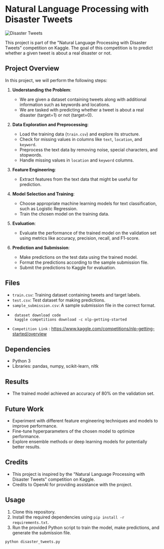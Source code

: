 


# Natural Language Processing with Disaster Tweets

  ![Disaster Tweets](https://github.com/DeepPanday047/Kaggle_competition-knowledge-/assets/106895885/a0a8f8b0-ef1c-4dfd-9994-b585f9be2544)




This project is part of the "Natural Language Processing with Disaster Tweets" competition on Kaggle. The goal of this competition is to predict whether a given tweet is about a real disaster or not.

## Project Overview

In this project, we will perform the following steps:

1. **Understanding the Problem**:
    - We are given a dataset containing tweets along with additional information such as keywords and locations.
    - We are tasked with predicting whether a tweet is about a real disaster (target=1) or not (target=0).

2. **Data Exploration and Preprocessing**:
    - Load the training data (`train.csv`) and explore its structure.
    - Check for missing values in columns like `text`, `location`, and `keyword`.
    - Preprocess the text data by removing noise, special characters, and stopwords.
    - Handle missing values in `location` and `keyword` columns.

3. **Feature Engineering**:
    - Extract features from the text data that might be useful for prediction.
    

4. **Model Selection and Training**:
    - Choose appropriate machine learning models for text classification, such as Logistic Regression.
    - Train the chosen model on the training data.

5. **Evaluation**:
    - Evaluate the performance of the trained model on the validation set using metrics like accuracy, precision, recall, and F1-score.

6. **Prediction and Submission**:
    - Make predictions on the test data using the trained model.
    - Format the predictions according to the sample submission file.
    - Submit the predictions to Kaggle for evaluation.

## Files

- `train.csv`: Training dataset containing tweets and target labels.
- `test.csv`: Test dataset for making predictions.
- `sample_submission.csv`: A sample submission file in the correct format.
- ```
   dataset download code
   kaggle competitions download -c nlp-getting-started
- `Competition Link` :  https://www.kaggle.com/competitions/nlp-getting-started/overview

## Dependencies

- Python 3
- Libraries: pandas, numpy, scikit-learn, nltk

## Results
* The trained model achieved an accuracy of 80% on the validation set.

## Future Work
* Experiment with different feature engineering techniques and models to improve performance.
* Fine-tune hyperparameters of the chosen model to optimize performance.
* Explore ensemble methods or deep learning models for potentially better results.

## Credits
* This project is inspired by the "Natural Language Processing with Disaster Tweets" competition on Kaggle.
* Credits to OpenAI for providing assistance with the project.

## Usage

1. Clone this repository.
2. Install the required dependencies using `pip install -r requirements.txt`.
3. Run the provided Python script to train the model, make predictions, and generate the submission file.

```bash
python disaster_tweets.py 



